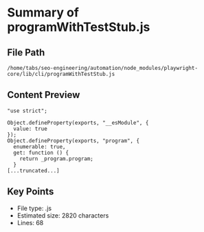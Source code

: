 # Summary of programWithTestStub.js
  
## File Path
`/home/tabs/seo-engineering/automation/node_modules/playwright-core/lib/cli/programWithTestStub.js`

## Content Preview
```
"use strict";

Object.defineProperty(exports, "__esModule", {
  value: true
});
Object.defineProperty(exports, "program", {
  enumerable: true,
  get: function () {
    return _program.program;
  }
[...truncated...]
```

## Key Points
- File type: .js
- Estimated size: 2820 characters
- Lines: 68
